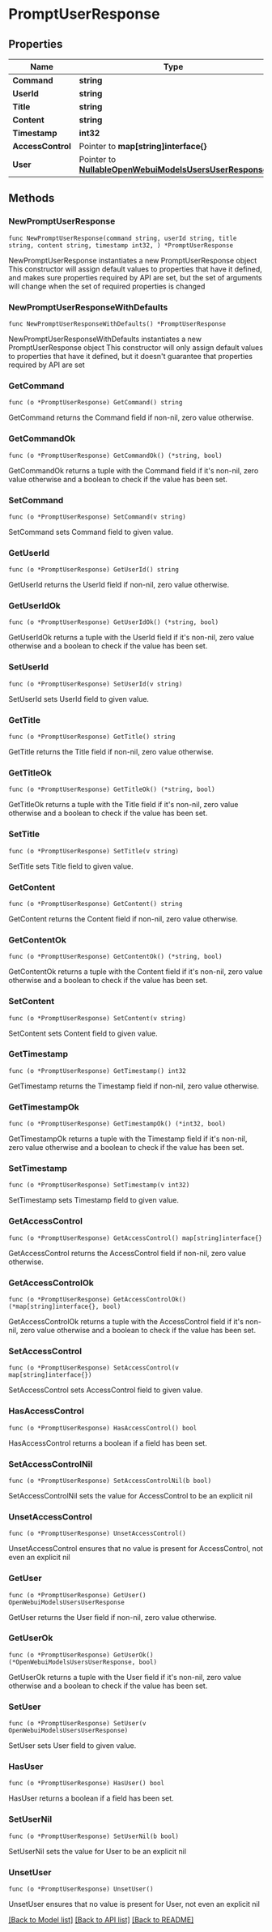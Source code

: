 # PromptUserResponse

## Properties

Name | Type | Description | Notes
------------ | ------------- | ------------- | -------------
**Command** | **string** |  | 
**UserId** | **string** |  | 
**Title** | **string** |  | 
**Content** | **string** |  | 
**Timestamp** | **int32** |  | 
**AccessControl** | Pointer to **map[string]interface{}** |  | [optional] 
**User** | Pointer to [**NullableOpenWebuiModelsUsersUserResponse**](OpenWebuiModelsUsersUserResponse.md) |  | [optional] 

## Methods

### NewPromptUserResponse

`func NewPromptUserResponse(command string, userId string, title string, content string, timestamp int32, ) *PromptUserResponse`

NewPromptUserResponse instantiates a new PromptUserResponse object
This constructor will assign default values to properties that have it defined,
and makes sure properties required by API are set, but the set of arguments
will change when the set of required properties is changed

### NewPromptUserResponseWithDefaults

`func NewPromptUserResponseWithDefaults() *PromptUserResponse`

NewPromptUserResponseWithDefaults instantiates a new PromptUserResponse object
This constructor will only assign default values to properties that have it defined,
but it doesn't guarantee that properties required by API are set

### GetCommand

`func (o *PromptUserResponse) GetCommand() string`

GetCommand returns the Command field if non-nil, zero value otherwise.

### GetCommandOk

`func (o *PromptUserResponse) GetCommandOk() (*string, bool)`

GetCommandOk returns a tuple with the Command field if it's non-nil, zero value otherwise
and a boolean to check if the value has been set.

### SetCommand

`func (o *PromptUserResponse) SetCommand(v string)`

SetCommand sets Command field to given value.


### GetUserId

`func (o *PromptUserResponse) GetUserId() string`

GetUserId returns the UserId field if non-nil, zero value otherwise.

### GetUserIdOk

`func (o *PromptUserResponse) GetUserIdOk() (*string, bool)`

GetUserIdOk returns a tuple with the UserId field if it's non-nil, zero value otherwise
and a boolean to check if the value has been set.

### SetUserId

`func (o *PromptUserResponse) SetUserId(v string)`

SetUserId sets UserId field to given value.


### GetTitle

`func (o *PromptUserResponse) GetTitle() string`

GetTitle returns the Title field if non-nil, zero value otherwise.

### GetTitleOk

`func (o *PromptUserResponse) GetTitleOk() (*string, bool)`

GetTitleOk returns a tuple with the Title field if it's non-nil, zero value otherwise
and a boolean to check if the value has been set.

### SetTitle

`func (o *PromptUserResponse) SetTitle(v string)`

SetTitle sets Title field to given value.


### GetContent

`func (o *PromptUserResponse) GetContent() string`

GetContent returns the Content field if non-nil, zero value otherwise.

### GetContentOk

`func (o *PromptUserResponse) GetContentOk() (*string, bool)`

GetContentOk returns a tuple with the Content field if it's non-nil, zero value otherwise
and a boolean to check if the value has been set.

### SetContent

`func (o *PromptUserResponse) SetContent(v string)`

SetContent sets Content field to given value.


### GetTimestamp

`func (o *PromptUserResponse) GetTimestamp() int32`

GetTimestamp returns the Timestamp field if non-nil, zero value otherwise.

### GetTimestampOk

`func (o *PromptUserResponse) GetTimestampOk() (*int32, bool)`

GetTimestampOk returns a tuple with the Timestamp field if it's non-nil, zero value otherwise
and a boolean to check if the value has been set.

### SetTimestamp

`func (o *PromptUserResponse) SetTimestamp(v int32)`

SetTimestamp sets Timestamp field to given value.


### GetAccessControl

`func (o *PromptUserResponse) GetAccessControl() map[string]interface{}`

GetAccessControl returns the AccessControl field if non-nil, zero value otherwise.

### GetAccessControlOk

`func (o *PromptUserResponse) GetAccessControlOk() (*map[string]interface{}, bool)`

GetAccessControlOk returns a tuple with the AccessControl field if it's non-nil, zero value otherwise
and a boolean to check if the value has been set.

### SetAccessControl

`func (o *PromptUserResponse) SetAccessControl(v map[string]interface{})`

SetAccessControl sets AccessControl field to given value.

### HasAccessControl

`func (o *PromptUserResponse) HasAccessControl() bool`

HasAccessControl returns a boolean if a field has been set.

### SetAccessControlNil

`func (o *PromptUserResponse) SetAccessControlNil(b bool)`

 SetAccessControlNil sets the value for AccessControl to be an explicit nil

### UnsetAccessControl
`func (o *PromptUserResponse) UnsetAccessControl()`

UnsetAccessControl ensures that no value is present for AccessControl, not even an explicit nil
### GetUser

`func (o *PromptUserResponse) GetUser() OpenWebuiModelsUsersUserResponse`

GetUser returns the User field if non-nil, zero value otherwise.

### GetUserOk

`func (o *PromptUserResponse) GetUserOk() (*OpenWebuiModelsUsersUserResponse, bool)`

GetUserOk returns a tuple with the User field if it's non-nil, zero value otherwise
and a boolean to check if the value has been set.

### SetUser

`func (o *PromptUserResponse) SetUser(v OpenWebuiModelsUsersUserResponse)`

SetUser sets User field to given value.

### HasUser

`func (o *PromptUserResponse) HasUser() bool`

HasUser returns a boolean if a field has been set.

### SetUserNil

`func (o *PromptUserResponse) SetUserNil(b bool)`

 SetUserNil sets the value for User to be an explicit nil

### UnsetUser
`func (o *PromptUserResponse) UnsetUser()`

UnsetUser ensures that no value is present for User, not even an explicit nil

[[Back to Model list]](../README.md#documentation-for-models) [[Back to API list]](../README.md#documentation-for-api-endpoints) [[Back to README]](../README.md)


